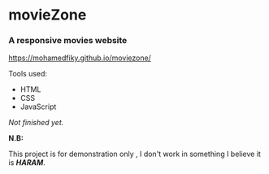 # movieZone

### A responsive movies website

https://mohamedfiky.github.io/moviezone/

Tools used:

  - HTML
  - CSS
  - JavaScript

*Not finished yet.*

**N.B:**

This project is for demonstration only , I don't work in something I believe it is ***HARAM***.
